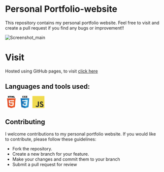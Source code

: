 # Personal Portfolio-website
This repository contains my personal portfolio website. Feel free to visit and create a pull request if you find any bugs or improvement!!

![Screenshot_main](https://github.com/AnkushGoel251/AnkushGoel251.github.io/assets/77546629/903779e1-d289-4dd0-aad5-c59454c7d588)

    
# Visit
Hosted using GitHub pages, to visit [click here](https://ankushgoel251.github.io/)

## Languages and tools used:
<img src="https://raw.githubusercontent.com/devicons/devicon/master/icons/html5/html5-original-wordmark.svg" alt="html5" width="40" height="40"/>     <img src="https://raw.githubusercontent.com/devicons/devicon/master/icons/css3/css3-original-wordmark.svg" alt="css3" width="40" height="40"/>        <img src="https://raw.githubusercontent.com/devicons/devicon/master/icons/javascript/javascript-original.svg" alt="javascript" width="40" height="40"/> 


## Contributing
I welcome contributions to my personal portfolio website. If you would like to contribute, please follow these guidelines:

<ul>
        <li class="home">Fork the repository.</li>
        <li class="home">Create a new branch for your feature.</li>
        <li class="home">Make your changes and commit them to your branch</li>
        <li class="home">Submit a pull request for review</li>
</ul>

